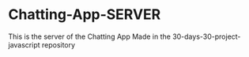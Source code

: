 # Chatting-App-SERVER
This is the server of the Chatting App Made in the 30-days-30-project-javascript repository
